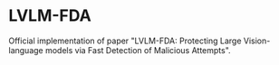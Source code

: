 # LVLM-FDA
Official implementation of paper "LVLM-FDA: Protecting Large Vision-language models via Fast Detection of Malicious Attempts".
